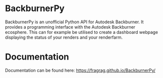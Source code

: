 # BackburnerPy

BackburnerPy is an unofficial Python API for Autodesk Backburner. It provides a programming interface with the Autodesk Backburner ecosphere. This can for example be utilised to create a dashboard webpage displaying the status of your renders and your renderfarm.

# Documentation

Documentation can be found here: https://fragrag.github.io/BackburnerPy/